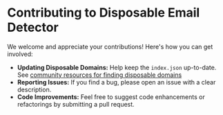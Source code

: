# Contributing to Disposable Email Detector

We welcome and appreciate your contributions! Here's how you can get involved:

* **Updating Disposable Domains:** Help keep the `index.json` up-to-date. See [community resources for finding disposable domains]([https://github.com/ivolo/disposable-email-domains](https://github.com/ivolo/disposable-email-domains))
* **Reporting Issues:** If you find a bug, please open an issue with a clear description.
* **Code Improvements:**  Feel free to suggest code enhancements or refactorings by submitting a pull request.
